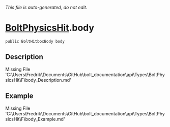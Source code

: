 *This file is auto-generated, do not edit.*

# [BoltPhysicsHit](Types/BoltPhysicsHit.md).body
`public BoltHitboxBody body`
## Description
Missing File 'C:\Users\Fredrik\Documents\GitHub\bolt_documentation\api\Types\BoltPhysicsHit\F\body_Description.md'
## Example
Missing File 'C:\Users\Fredrik\Documents\GitHub\bolt_documentation\api\Types\BoltPhysicsHit\F\body_Example.md'
